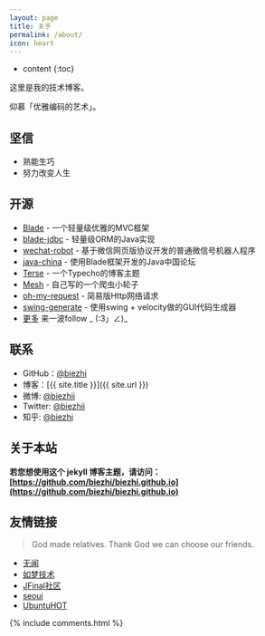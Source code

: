 ```yaml
---
layout: page
title: 关于
permalink: /about/
icon: heart
---
```


* content
{:toc}


这里是我的技术博客。

仰慕「优雅编码的艺术」。

## 坚信

* 熟能生巧
* 努力改变人生

## 开源

- [Blade](http://bladejava.com) - 一个轻量级优雅的MVC框架
- [blade-jdbc](https://github.com/bladejava/blade-jdbc) - 轻量级ORM的Java实现
- [wechat-robot](https://github.com/biezhi/wechat-robot) - 基于微信网页版协议开发的普通微信号机器人程序
- [java-china](https://github.com/junicorn/java-china) - 使用Blade框架开发的Java中国论坛
- [Terse](https://github.com/biezhi/terse) - 一个Typecho的博客主题
- [Mesh](https://github.com/biezhi/mesh) - 自己写的一个爬虫小轮子
- [oh-my-request](https://github.com/biezhi/oh-my-request) - 简易版Http网络请求
- [swing-generate](https://github.com/biezhi/swing-generate) - 使用swing + velocity做的GUI代码生成器
- [更多](https://github.com/biezhi) 来一波follow _ (:3」∠)_

## 联系

* GitHub：[@biezhi](https://github.com/biezhi)
* 博客：[{{ site.title }}]({{ site.url }})
* 微博: [@biezhii](http://weibo.com/biezhii)
* Twitter: [@biezhii](https://twitter.com/biezhii)
* 知乎: [@biezhi](http://www.zhihu.com/people/biezhi)

## 关于本站

**若您想使用这个 jekyll 博客主题，请访问：[https://github.com/biezhi/biezhi.github.io](https://github.com/biezhi/biezhi.github.io)**

## 友情链接

> God made relatives. Thank God we can choose our friends.

* [无闻](https://wuwen.org)
* [如梦技术](http://blog.dreamlu.net)
* [JFinal社区](http://jfinalbbs.com)
* [seoui](http://blog.seoui.com)
* [UbuntuHOT](https://www.ubuntuhot.com)

{% include comments.html %}
